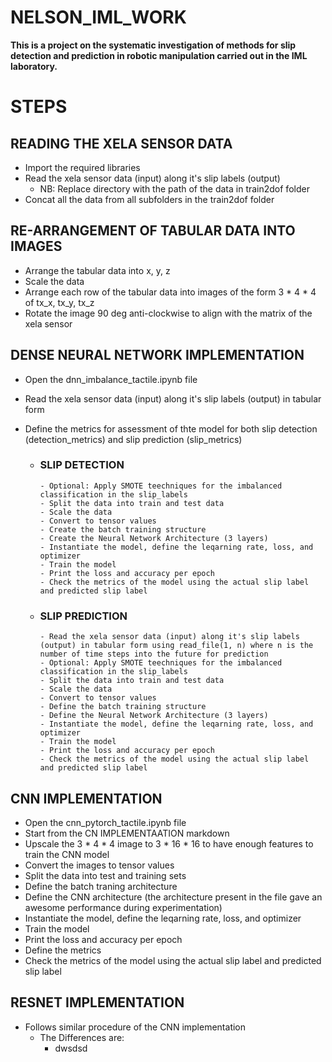 # NELSON_IML_WORK

**This is a project on the systematic investigation of methods for slip detection and prediction in robotic manipulation carried out in the IML laboratory.**

# STEPS

## READING THE XELA SENSOR DATA
- Import the required libraries
- Read the xela sensor data (input) along it's slip labels (output)
  - NB: Replace directory with the path of the data in train2dof folder
- Concat all the data from all subfolders in the train2dof folder

## RE-ARRANGEMENT OF TABULAR DATA INTO IMAGES
- Arrange the tabular data into x, y, z
- Scale the data
- Arrange each row of the tabular data into images of the form 3 * 4 * 4 of tx_x, tx_y, tx_z
- Rotate the image 90 deg anti-clockwise to align with the matrix of the xela sensor

## DENSE NEURAL NETWORK IMPLEMENTATION
- Open the dnn_imbalance_tactile.ipynb file
- Read the xela sensor data (input) along it's slip labels (output) in tabular form 
- Define the metrics for assessment of thte model for both slip detection (detection_metrics) and slip prediction (slip_metrics)

  - ### SLIP DETECTION
        - Optional: Apply SMOTE teechniques for the imbalanced classification in the slip_labels
        - Split the data into train and test data
        - Scale the data
        - Convert to tensor values 
        - Create the batch training structure
        - Create the Neural Network Architecture (3 layers)
        - Instantiate the model, define the leqarning rate, loss, and optimizer
        - Train the model
        - Print the loss and accuracy per epoch
        - Check the metrics of the model using the actual slip label and predicted slip label

  - ### SLIP PREDICTION
        - Read the xela sensor data (input) along it's slip labels (output) in tabular form using read_file(1, n) where n is the number of time steps into the future for prediction
        - Optional: Apply SMOTE teechniques for the imbalanced classification in the slip_labels
        - Split the data into train and test data
        - Scale the data
        - Convert to tensor values 
        - Define the batch training structure
        - Define the Neural Network Architecture (3 layers)
        - Instantiate the model, define the leqarning rate, loss, and optimizer
        - Train the model
        - Print the loss and accuracy per epoch
        - Check the metrics of the model using the actual slip label and predicted slip label


## CNN IMPLEMENTATION
- Open the cnn_pytorch_tactile.ipynb file
- Start from the CN IMPLEMENTAATION markdown
- Upscale the 3 * 4 * 4 image to 3 * 16 * 16 to have enough features to train the CNN model
- Convert the images to tensor values
- Split the data into test and training sets
- Define the batch traning architecture
- Define the CNN architecture (the architecture present in the file gave an awesome performance during experimentation)
- Instantiate the model, define the leqarning rate, loss, and optimizer
- Train the model
- Print the loss and accuracy per epoch
- Define the metrics 
- Check the metrics of the model using the actual slip label and predicted slip label

## RESNET IMPLEMENTATION
- Follows similar procedure of the CNN implementation
  - The Differences are:
    - dwsdsd 



